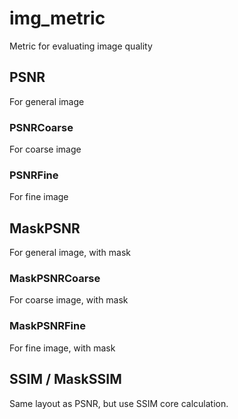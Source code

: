 # img_metric
Metric for evaluating image quality
## PSNR
For general image
### PSNRCoarse
For coarse image
### PSNRFine
For fine image
## MaskPSNR
For general image, with mask
### MaskPSNRCoarse
For coarse image, with mask
### MaskPSNRFine
For fine image, with mask

## SSIM / MaskSSIM
Same layout as PSNR, but use SSIM core calculation.
